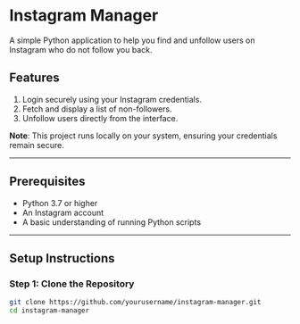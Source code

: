 # Instagram Manager

A simple Python application to help you find and unfollow users on Instagram who do not follow you back.

## Features
1. Login securely using your Instagram credentials.
2. Fetch and display a list of non-followers.
3. Unfollow users directly from the interface.

**Note**: This project runs locally on your system, ensuring your credentials remain secure.

---

## Prerequisites
- Python 3.7 or higher
- An Instagram account
- A basic understanding of running Python scripts

---

## Setup Instructions

### Step 1: Clone the Repository
```bash
git clone https://github.com/yourusername/instagram-manager.git
cd instagram-manager
